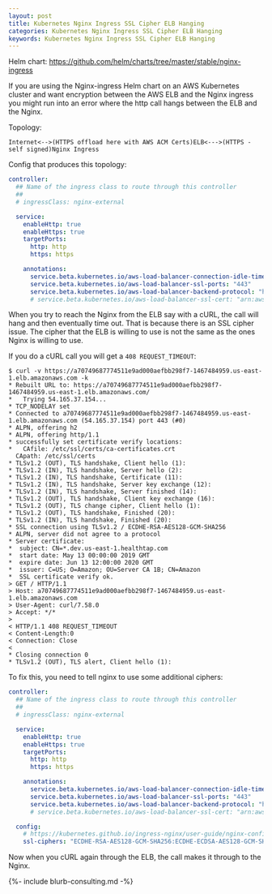 ```yaml
---
layout: post
title: Kubernetes Nginx Ingress SSL Cipher ELB Hanging
categories: Kubernetes Nginx Ingress SSL Cipher ELB Hanging
keywords: Kubernetes Nginx Ingress SSL Cipher ELB Hanging
---
```


Helm chart: https://github.com/helm/charts/tree/master/stable/nginx-ingress

If you are using the Nginx-ingress Helm chart on an AWS Kubernetes cluster and
want encryption between the AWS ELB and the Nginx ingress you might run into an
error where the http call hangs between the ELB and the Nginx.  

Topology:
```
Internet<-->(HTTPS offload here with AWS ACM Certs)ELB<--->(HTTPS - self signed)Nginx Ingress
```

Config that produces this topology:
```yaml
controller:
  ## Name of the ingress class to route through this controller
  ##
  # ingressClass: nginx-external

  service:
    enableHttp: true
    enableHttps: true
    targetPorts:
      http: http
      https: https

    annotations:
      service.beta.kubernetes.io/aws-load-balancer-connection-idle-timeout: "60"
      service.beta.kubernetes.io/aws-load-balancer-ssl-ports: "443"
      service.beta.kubernetes.io/aws-load-balancer-backend-protocol: "https"
      # service.beta.kubernetes.io/aws-load-balancer-ssl-cert: "arn:aws:acm:us-east-1:xxxxx:certificate/596fcfd0-419a-45b2-b766-xxxxx"
```

When you try to reach the Nginx from the ELB say with a cURL, the call will hang and
then eventually time out.  That is because there is an SSL cipher issue.  The cipher
that the ELB is willing to use is not the same as the ones Nginx is willing to use.

If you do a cURL call you will get a `408 REQUEST_TIMEOUT`:
```
$ curl -v https://a70749687774511e9ad000aefbb298f7-1467484959.us-east-1.elb.amazonaws.com -k
* Rebuilt URL to: https://a70749687774511e9ad000aefbb298f7-1467484959.us-east-1.elb.amazonaws.com/
*   Trying 54.165.37.154...
* TCP_NODELAY set
* Connected to a70749687774511e9ad000aefbb298f7-1467484959.us-east-1.elb.amazonaws.com (54.165.37.154) port 443 (#0)
* ALPN, offering h2
* ALPN, offering http/1.1
* successfully set certificate verify locations:
*   CAfile: /etc/ssl/certs/ca-certificates.crt
  CApath: /etc/ssl/certs
* TLSv1.2 (OUT), TLS handshake, Client hello (1):
* TLSv1.2 (IN), TLS handshake, Server hello (2):
* TLSv1.2 (IN), TLS handshake, Certificate (11):
* TLSv1.2 (IN), TLS handshake, Server key exchange (12):
* TLSv1.2 (IN), TLS handshake, Server finished (14):
* TLSv1.2 (OUT), TLS handshake, Client key exchange (16):
* TLSv1.2 (OUT), TLS change cipher, Client hello (1):
* TLSv1.2 (OUT), TLS handshake, Finished (20):
* TLSv1.2 (IN), TLS handshake, Finished (20):
* SSL connection using TLSv1.2 / ECDHE-RSA-AES128-GCM-SHA256
* ALPN, server did not agree to a protocol
* Server certificate:
*  subject: CN=*.dev.us-east-1.healthtap.com
*  start date: May 13 00:00:00 2019 GMT
*  expire date: Jun 13 12:00:00 2020 GMT
*  issuer: C=US; O=Amazon; OU=Server CA 1B; CN=Amazon
*  SSL certificate verify ok.
> GET / HTTP/1.1
> Host: a70749687774511e9ad000aefbb298f7-1467484959.us-east-1.elb.amazonaws.com
> User-Agent: curl/7.58.0
> Accept: */*
>
< HTTP/1.1 408 REQUEST_TIMEOUT
< Content-Length:0
< Connection: Close
<
* Closing connection 0
* TLSv1.2 (OUT), TLS alert, Client hello (1):
```

To fix this, you need to tell nginx to use some additional ciphers:
```yaml
controller:
  ## Name of the ingress class to route through this controller
  ##
  # ingressClass: nginx-external

  service:
    enableHttp: true
    enableHttps: true
    targetPorts:
      http: http
      https: https

    annotations:
      service.beta.kubernetes.io/aws-load-balancer-connection-idle-timeout: "60"
      service.beta.kubernetes.io/aws-load-balancer-ssl-ports: "443"
      service.beta.kubernetes.io/aws-load-balancer-backend-protocol: "https"
      # service.beta.kubernetes.io/aws-load-balancer-ssl-cert: "arn:aws:acm:us-east-1:227450484680:certificate/596fcfd0-419a-45b2-b766-82e2c7db0581"

  config:
    # https://kubernetes.github.io/ingress-nginx/user-guide/nginx-configuration/configmap/#ssl-ciphers
    ssl-ciphers: "ECDHE-RSA-AES128-GCM-SHA256:ECDHE-ECDSA-AES128-GCM-SHA256:ECDHE-RSA-AES256-GCM-SHA384:ECDHE-ECDSA-AES256-GCM-SHA384:DHE-RSA-AES128-GCM-SHA256:DHE-DSS-AES128-GCM-SHA256:kEDH+AESGCM:ECDHE-RSA-AES128-SHA256:ECDHE-ECDSA-AES128-SHA256:ECDHE-RSA-AES128-SHA:ECDHE-ECDSA-AES128-SHA:ECDHE-RSA-AES256-SHA384:ECDHE-ECDSA-AES256-SHA384:ECDHE-RSA-AES256-SHA:ECDHE-ECDSA-AES256-SHA:DHE-RSA-AES128-SHA256:DHE-RSA-AES128-SHA:DHE-DSS-AES128-SHA256:DHE-RSA-AES256-SHA256:DHE-DSS-AES256-SHA:DHE-RSA-AES256-SHA:AES128-GCM-SHA256:AES256-GCM-SHA384:AES128-SHA256:AES256-SHA256:AES128-SHA:AES256-SHA:AES:CAMELLIA:DES-CBC3-SHA:!aNULL:!eNULL:!EXPORT:!DES:!RC4:!MD5:!PSK:!aECDH:!EDH-DSS-DES-CBC3-SHA:!EDH-RSA-DES-CBC3-SHA:!KRB5-DES-CBC3-SHA"
```

Now when you cURL again through the ELB, the call makes it through to the Nginx.

{%- include blurb-consulting.md -%}
